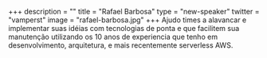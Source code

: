+++
description = ""
title = "Rafael Barbosa"
type = "new-speaker"
twitter = "vamperst"
image = "rafael-barbosa.jpg"
+++
Ajudo times a alavancar e implementar suas idéias com tecnologias de ponta e que facilitem sua manutenção utilizando os 10 anos de experiencia que tenho em desenvolvimento, arquitetura, e mais recentemente serverless AWS.